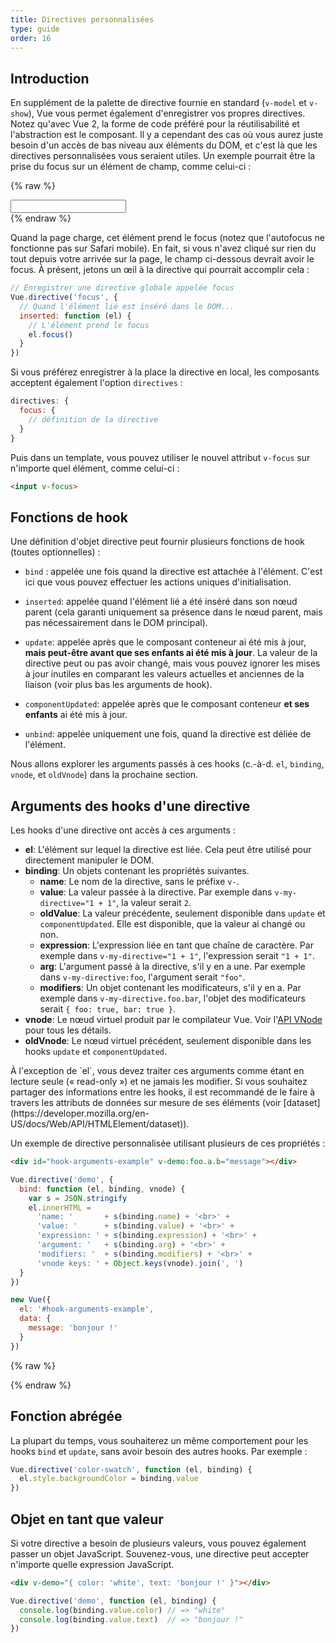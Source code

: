 ```yaml
---
title: Directives personnalisées
type: guide
order: 16
---
```


## Introduction

En supplément de la palette de directive fournie en standard (`v-model` et `v-show`), Vue vous permet également d'enregistrer vos propres directives. Notez qu'avec Vue 2, la forme de code préféré pour la réutilisabilité et l'abstraction est le composant. Il y a cependant des cas où vous aurez juste besoin d'un accès de bas niveau aux éléments du DOM, et c'est là que les directives personnalisées vous seraient utiles. Un exemple pourrait être la prise du focus sur un élément de champ, comme celui-ci :

{% raw %}
<div id="simplest-directive-example" class="demo">
  <input v-focus>
</div>
<script>
Vue.directive('focus', {
  inserted: function (el) {
    el.focus()
  }
})
new Vue({
  el: '#simplest-directive-example'
})
</script>
{% endraw %}

Quand la page charge, cet élément prend le focus (notez que l'autofocus ne fonctionne pas sur Safari mobile). En fait, si vous n'avez cliqué sur rien du tout depuis votre arrivée sur la page, le champ ci-dessous devrait avoir le focus. À présent, jetons un œil à la directive qui pourrait accomplir cela :

``` js
// Enregistrer une directive globale appelée focus
Vue.directive('focus', {
  // Quand l'élément lié est inséré dans le DOM...
  inserted: function (el) {
    // L'élément prend le focus
    el.focus()
  }
})
```

Si vous préférez enregistrer à la place la directive en local, les composants acceptent également l'option `directives` :

``` js
directives: {
  focus: {
    // définition de la directive
  }
}
```

Puis dans un template, vous pouvez utiliser le nouvel attribut `v-focus` sur n'importe quel élément, comme celui-ci :

``` html
<input v-focus>
```

## Fonctions de hook

Une définition d'objet directive peut fournir plusieurs fonctions de hook (toutes optionnelles) :

- `bind` : appelée une fois quand la directive est attachée à l'élément. C'est ici que vous pouvez effectuer les actions uniques d'initialisation.

- `inserted`: appelée quand l'élément lié a été inséré dans son nœud parent (cela garanti uniquement sa présence dans le nœud parent, mais pas nécessairement dans le DOM principal).

- `update`: appelée après que le composant conteneur ai été mis à jour, __mais peut-être avant que ses enfants ai été mis à jour__. La valeur de la directive peut ou pas avoir changé, mais vous pouvez ignorer les mises à jour inutiles en comparant les valeurs actuelles et anciennes de la liaison (voir plus bas les arguments de hook).

- `componentUpdated`: appelée après que le composant conteneur __et ses enfants__ ai été mis à jour.

- `unbind`: appelée uniquement une fois, quand la directive est déliée de l'élément.

Nous allons explorer les arguments passés à ces hooks (c.-à-d. `el`, `binding`, `vnode`, et `oldVnode`) dans la prochaine section.

## Arguments des hooks d'une directive

Les hooks d'une directive ont accès à ces arguments :

- **el**: L'élément sur lequel la directive est liée. Cela peut être utilisé pour directement manipuler le DOM.
- **binding**: Un objets contenant les propriétés suivantes.
  - **name**: Le nom de la directive, sans le préfixe `v-`.
  - **value**: La valeur passée à la directive. Par exemple dans `v-my-directive="1 + 1"`, la valeur serait `2`.
  - **oldValue**: La valeur précédente, seulement disponible dans `update` et `componentUpdated`. Elle est disponible, que la valeur ai changé ou non.
  - **expression**: L'expression liée en tant que chaîne de caractère. Par exemple dans `v-my-directive="1 + 1"`, l'expression serait `"1 + 1"`.
  - **arg**: L'argument passé à la directive, s'il y en a une. Par exemple dans `v-my-directive:foo`, l'argument serait `"foo"`.
  - **modifiers**: Un objet contenant les modificateurs, s'il y en a. Par exemple dans `v-my-directive.foo.bar`, l'objet des modificateurs serait `{ foo: true, bar: true }`.
- **vnode**: Le nœud virtuel produit par le compilateur Vue. Voir l'[API VNode](../api/#Interface-VNode) pour tous les détails.
- **oldVnode**: Le nœud virtuel précédent, seulement disponible dans les hooks `update` et `componentUpdated`.

<p class="tip">À l'exception de `el`, vous devez traiter ces arguments comme étant en lecture seule (« read-only ») et ne jamais les modifier. Si vous souhaitez partager des informations entre les hooks, il est recommandé de le faire à travers les attributs de données sur mesure de ses éléments (voir [dataset](https://developer.mozilla.org/en-US/docs/Web/API/HTMLElement/dataset)).</p>

Un exemple de directive personnalisée utilisant plusieurs de ces propriétés :

``` html
<div id="hook-arguments-example" v-demo:foo.a.b="message"></div>
```

``` js
Vue.directive('demo', {
  bind: function (el, binding, vnode) {
    var s = JSON.stringify
    el.innerHTML =
      'name: '       + s(binding.name) + '<br>' +
      'value: '      + s(binding.value) + '<br>' +
      'expression: ' + s(binding.expression) + '<br>' +
      'argument: '   + s(binding.arg) + '<br>' +
      'modifiers: '  + s(binding.modifiers) + '<br>' +
      'vnode keys: ' + Object.keys(vnode).join(', ')
  }
})

new Vue({
  el: '#hook-arguments-example',
  data: {
    message: 'bonjour !'
  }
})
```

{% raw %}
<div id="hook-arguments-example" v-demo:foo.a.b="message" class="demo"></div>
<script>
Vue.directive('demo', {
  bind: function (el, binding, vnode) {
    var s = JSON.stringify
    el.innerHTML =
      'name: '       + s(binding.name) + '<br>' +
      'value: '      + s(binding.value) + '<br>' +
      'expression: ' + s(binding.expression) + '<br>' +
      'argument: '   + s(binding.arg) + '<br>' +
      'modifiers: '  + s(binding.modifiers) + '<br>' +
      'vnode keys: ' + Object.keys(vnode).join(', ')
  }
})
new Vue({
  el: '#hook-arguments-example',
  data: {
    message: 'bonjour !'
  }
})
</script>
{% endraw %}

## Fonction abrégée

La plupart du temps, vous souhaiterez un même comportement pour les hooks `bind` et `update`, sans avoir besoin des autres hooks. Par exemple :

``` js
Vue.directive('color-swatch', function (el, binding) {
  el.style.backgroundColor = binding.value
})
```

## Objet en tant que valeur

Si votre directive a besoin de plusieurs valeurs, vous pouvez également passer un objet JavaScript. Souvenez-vous, une directive peut accepter n'importe quelle expression JavaScript.

``` html
<div v-demo="{ color: 'white', text: 'bonjour !' }"></div>
```

``` js
Vue.directive('demo', function (el, binding) {
  console.log(binding.value.color) // => "white"
  console.log(binding.value.text)  // => "bonjour !"
})
```
